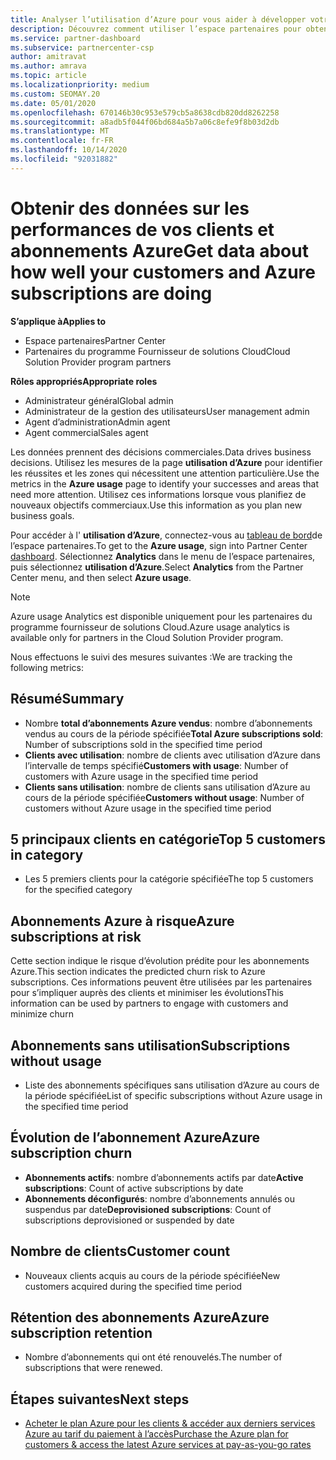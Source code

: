 ```yaml
---
title: Analyser l’utilisation d’Azure pour vous aider à développer votre activité
description: Découvrez comment utiliser l’espace partenaires pour obtenir des données sur l’utilisation des abonnements Azure de vos clients. Les données incluent les abonnements vendus, à risque et en cours d’utilisation.
ms.service: partner-dashboard
ms.subservice: partnercenter-csp
author: amitravat
ms.author: amrava
ms.topic: article
ms.localizationpriority: medium
ms.custom: SEOMAY.20
ms.date: 05/01/2020
ms.openlocfilehash: 670146b30c953e579cb5a8638cdb820dd8262258
ms.sourcegitcommit: a8adb5f044f06bd684a5b7a06c8efe9f8b03d2db
ms.translationtype: MT
ms.contentlocale: fr-FR
ms.lasthandoff: 10/14/2020
ms.locfileid: "92031882"
---
```

# <a name="get-data-about-how-well-your-customers-and-azure-subscriptions-are-doing"></a><span data-ttu-id="b17c9-104">Obtenir des données sur les performances de vos clients et abonnements Azure</span><span class="sxs-lookup"><span data-stu-id="b17c9-104">Get data about how well your customers and Azure subscriptions are doing</span></span>

<span data-ttu-id="b17c9-105">**S’applique à**</span><span class="sxs-lookup"><span data-stu-id="b17c9-105">**Applies to**</span></span>

- <span data-ttu-id="b17c9-106">Espace partenaires</span><span class="sxs-lookup"><span data-stu-id="b17c9-106">Partner Center</span></span>
- <span data-ttu-id="b17c9-107">Partenaires du programme Fournisseur de solutions Cloud</span><span class="sxs-lookup"><span data-stu-id="b17c9-107">Cloud Solution Provider program partners</span></span>

<span data-ttu-id="b17c9-108">**Rôles appropriés**</span><span class="sxs-lookup"><span data-stu-id="b17c9-108">**Appropriate roles**</span></span>

- <span data-ttu-id="b17c9-109">Administrateur général</span><span class="sxs-lookup"><span data-stu-id="b17c9-109">Global admin</span></span>
- <span data-ttu-id="b17c9-110">Administrateur de la gestion des utilisateurs</span><span class="sxs-lookup"><span data-stu-id="b17c9-110">User management admin</span></span>
- <span data-ttu-id="b17c9-111">Agent d’administration</span><span class="sxs-lookup"><span data-stu-id="b17c9-111">Admin agent</span></span>
- <span data-ttu-id="b17c9-112">Agent commercial</span><span class="sxs-lookup"><span data-stu-id="b17c9-112">Sales agent</span></span>

<span data-ttu-id="b17c9-113">Les données prennent des décisions commerciales.</span><span class="sxs-lookup"><span data-stu-id="b17c9-113">Data drives business decisions.</span></span> <span data-ttu-id="b17c9-114">Utilisez les mesures de la page **utilisation d’Azure** pour identifier les réussites et les zones qui nécessitent une attention particulière.</span><span class="sxs-lookup"><span data-stu-id="b17c9-114">Use the metrics in the **Azure usage** page to identify your successes and areas that need more attention.</span></span> <span data-ttu-id="b17c9-115">Utilisez ces informations lorsque vous planifiez de nouveaux objectifs commerciaux.</span><span class="sxs-lookup"><span data-stu-id="b17c9-115">Use this information as you plan new business goals.</span></span>

<span data-ttu-id="b17c9-116">Pour accéder à l' **utilisation d’Azure**, connectez-vous au [tableau de bord](https:/partner.microsoft.com/dashboard)de l’espace partenaires.</span><span class="sxs-lookup"><span data-stu-id="b17c9-116">To get to the **Azure usage**, sign into Partner Center [dashboard](https:/partner.microsoft.com/dashboard).</span></span> <span data-ttu-id="b17c9-117">Sélectionnez **Analytics** dans le menu de l’espace partenaires, puis sélectionnez **utilisation d’Azure**.</span><span class="sxs-lookup"><span data-stu-id="b17c9-117">Select **Analytics** from the Partner Center menu, and then select **Azure usage**.</span></span>

> [!NOTE]
> <span data-ttu-id="b17c9-118">Azure usage Analytics est disponible uniquement pour les partenaires du programme fournisseur de solutions Cloud.</span><span class="sxs-lookup"><span data-stu-id="b17c9-118">Azure usage analytics is available only for partners in the Cloud Solution Provider program.</span></span>

<span data-ttu-id="b17c9-119">Nous effectuons le suivi des mesures suivantes :</span><span class="sxs-lookup"><span data-stu-id="b17c9-119">We are tracking the following metrics:</span></span>

## <a name="summary"></a><span data-ttu-id="b17c9-120">Résumé</span><span class="sxs-lookup"><span data-stu-id="b17c9-120">Summary</span></span>

- <span data-ttu-id="b17c9-121">Nombre **total d’abonnements Azure vendus**: nombre d’abonnements vendus au cours de la période spécifiée</span><span class="sxs-lookup"><span data-stu-id="b17c9-121">**Total Azure subscriptions sold**: Number of subscriptions sold in the specified time period</span></span>  
- <span data-ttu-id="b17c9-122">**Clients avec utilisation**: nombre de clients avec utilisation d’Azure dans l’intervalle de temps spécifié</span><span class="sxs-lookup"><span data-stu-id="b17c9-122">**Customers with usage**: Number of customers with Azure usage in the specified time period</span></span>  
- <span data-ttu-id="b17c9-123">**Clients sans utilisation**: nombre de clients sans utilisation d’Azure au cours de la période spécifiée</span><span class="sxs-lookup"><span data-stu-id="b17c9-123">**Customers without usage**: Number of customers without Azure usage in the specified time period</span></span>  

## <a name="top-5-customers-in-category"></a><span data-ttu-id="b17c9-124">5 principaux clients en catégorie</span><span class="sxs-lookup"><span data-stu-id="b17c9-124">Top 5 customers in category</span></span>

- <span data-ttu-id="b17c9-125">Les 5 premiers clients pour la catégorie spécifiée</span><span class="sxs-lookup"><span data-stu-id="b17c9-125">The top 5 customers for the specified category</span></span>  

## <a name="azure-subscriptions-at-risk"></a><span data-ttu-id="b17c9-126">Abonnements Azure à risque</span><span class="sxs-lookup"><span data-stu-id="b17c9-126">Azure subscriptions at risk</span></span>

<span data-ttu-id="b17c9-127">Cette section indique le risque d’évolution prédite pour les abonnements Azure.</span><span class="sxs-lookup"><span data-stu-id="b17c9-127">This section indicates the predicted churn risk to Azure subscriptions.</span></span> <span data-ttu-id="b17c9-128">Ces informations peuvent être utilisées par les partenaires pour s’impliquer auprès des clients et minimiser les évolutions</span><span class="sxs-lookup"><span data-stu-id="b17c9-128">This information can be used by partners to engage with customers and minimize churn</span></span>

## <a name="subscriptions-without-usage"></a><span data-ttu-id="b17c9-129">Abonnements sans utilisation</span><span class="sxs-lookup"><span data-stu-id="b17c9-129">Subscriptions without usage</span></span>

- <span data-ttu-id="b17c9-130">Liste des abonnements spécifiques sans utilisation d’Azure au cours de la période spécifiée</span><span class="sxs-lookup"><span data-stu-id="b17c9-130">List of specific subscriptions without Azure usage in the specified time period</span></span>  

## <a name="azure-subscription-churn"></a><span data-ttu-id="b17c9-131">Évolution de l’abonnement Azure</span><span class="sxs-lookup"><span data-stu-id="b17c9-131">Azure subscription churn</span></span>

- <span data-ttu-id="b17c9-132">**Abonnements actifs**: nombre d’abonnements actifs par date</span><span class="sxs-lookup"><span data-stu-id="b17c9-132">**Active subscriptions**: Count of active subscriptions by date</span></span>  
- <span data-ttu-id="b17c9-133">**Abonnements déconfigurés**: nombre d’abonnements annulés ou suspendus par date</span><span class="sxs-lookup"><span data-stu-id="b17c9-133">**Deprovisioned subscriptions**: Count of subscriptions deprovisioned or suspended by date</span></span>  

## <a name="customer-count"></a><span data-ttu-id="b17c9-134">Nombre de clients</span><span class="sxs-lookup"><span data-stu-id="b17c9-134">Customer count</span></span>

- <span data-ttu-id="b17c9-135">Nouveaux clients acquis au cours de la période spécifiée</span><span class="sxs-lookup"><span data-stu-id="b17c9-135">New customers acquired during the specified time period</span></span>  

## <a name="azure-subscription-retention"></a><span data-ttu-id="b17c9-136">Rétention des abonnements Azure</span><span class="sxs-lookup"><span data-stu-id="b17c9-136">Azure subscription retention</span></span>

- <span data-ttu-id="b17c9-137">Nombre d’abonnements qui ont été renouvelés.</span><span class="sxs-lookup"><span data-stu-id="b17c9-137">The number of subscriptions that were renewed.</span></span>

 ## <a name="next-steps"></a><span data-ttu-id="b17c9-138">Étapes suivantes</span><span class="sxs-lookup"><span data-stu-id="b17c9-138">Next steps</span></span>

- [<span data-ttu-id="b17c9-139">Acheter le plan Azure pour les clients & accéder aux derniers services Azure au tarif du paiement à l’accès</span><span class="sxs-lookup"><span data-stu-id="b17c9-139">Purchase the Azure plan for customers & access the latest Azure services at pay-as-you-go rates</span></span>](purchase-azure-plan.md)
